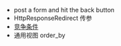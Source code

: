 - post a form and hit the back button
- HttpResponseRedirect 传参
- [竞争条件](https://docs.djangoproject.com/zh-hans/2.1/ref/models/expressions/#avoiding-race-conditions-using-f)
- 通用视图 order_by
